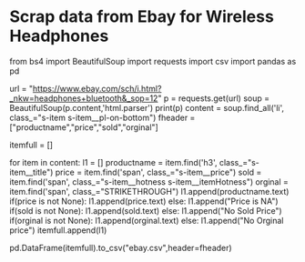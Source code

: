 # Scrap data from Ebay for Wireless Headphones

from bs4 import BeautifulSoup
import requests
import csv
import pandas as pd

url = "https://www.ebay.com/sch/i.html?_nkw=headphones+bluetooth&_sop=12"
p = requests.get(url)
soup = BeautifulSoup(p.content,'html.parser')
print(p)
content = soup.find_all('li', class_="s-item s-item__pl-on-bottom")
fheader = ["productname","price","sold","orginal"]

itemfull = []

for item in content:
  l1 = []
  productname = item.find('h3', class_="s-item__title")
  price = item.find('span', class_="s-item__price")
  sold = item.find('span', class_="s-item__hotness s-item__itemHotness")
  orginal = item.find('span', class_="STRIKETHROUGH")
  l1.append(productname.text)
  if(price is not None):
    l1.append(price.text)
  else:
    l1.append("Price is NA")
  if(sold is not None):
    l1.append(sold.text)
  else:
    l1.append("No Sold Price")
  if(orginal is not None):
    l1.append(orginal.text)
  else:
    l1.append("No Orginal price")
  itemfull.append(l1)

pd.DataFrame(itemfull).to_csv("ebay.csv",header=fheader)
